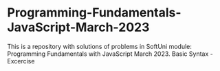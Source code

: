 # Programming-Fundamentals-JavaScript-March-2023
This is a repository with solutions of problems in SoftUni module: Programming Fundamentals with JavaScript March 2023.
Basic Syntax - Excercise
